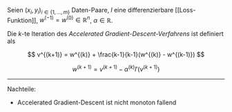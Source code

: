Seien $(x_i, y_i)_{i \in \{ 1, \dots, m \}}$ Daten-Paare, $l$ eine differenzierbare [[Loss-Funktion]], $w^{(-1)} = w^{(0)} \in \mathbb{R}^n$, $\alpha \in \mathbb{R}$.

Die $k$-te Iteration des *Accelerated Gradient-Descent-Verfahrens* ist definiert als

$$
	v^{(k+1)} = w^{(k)} + \frac{k-1}{k-1}(w^{(k)} - w^{(k-1)})
$$

$$
	w^{(k+1)} = v^{(k+1)} - \alpha^{(k)} l'(v^{(k+1)})
$$

---

Nachteile:
- Accelerated Gradient-Descent ist nicht monoton fallend